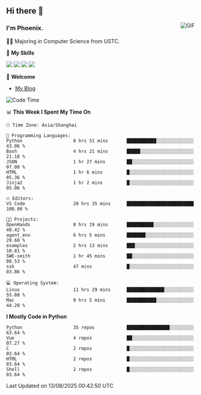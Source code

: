 ## Hi there 👋
<img align="right" alt="GIF" src="https://raw.githubusercontent.com/JoeyBling/JoeyBling/master/pic/pusheencode.gif" />

### I'm Phoenix.

👨‍🎓 Majoring in Computer Science from USTC.

🌟 **My Skills**

![](https://img.shields.io/badge/-Python-3e74a2?style=flat-square&logo=Python&logoColor=fff)
![](https://img.shields.io/badge/-C++-9f62a5?style=flat&logo=cplusplus&logoColor=white)
![](https://img.shields.io/badge/-Linux-185886?style=flat-square&logo=Linux&logoColor=fff)
![](https://img.shields.io/badge/-Rust-ff4136?style=flat-square&logo=Rust&logoColor=fff)

💬 **Welcome**

- [My Blog](https://ysy-phoenix.github.io/)

<!--START_SECTION:waka-->
![Code Time](http://img.shields.io/badge/Code%20Time-1%2C757%20hrs%2015%20mins-blue)

📊 **This Week I Spent My Time On** 

```text
🕑︎ Time Zone: Asia/Shanghai

💬 Programming Languages: 
Python                   8 hrs 51 mins       ███████████░░░░░░░░░░░░░░   43.06 % 
Bash                     4 hrs 21 mins       █████░░░░░░░░░░░░░░░░░░░░   21.18 % 
JSON                     1 hr 27 mins        ██░░░░░░░░░░░░░░░░░░░░░░░   07.08 % 
HTML                     1 hr 6 mins         █░░░░░░░░░░░░░░░░░░░░░░░░   05.36 % 
Jinja2                   1 hr 2 mins         █░░░░░░░░░░░░░░░░░░░░░░░░   05.06 % 

🔥 Editors: 
VS Code                  20 hrs 35 mins      █████████████████████████   100.00 % 

🐱‍💻 Projects: 
OpenHands                8 hrs 19 mins       ██████████░░░░░░░░░░░░░░░   40.42 % 
agent_env                6 hrs 5 mins        ███████░░░░░░░░░░░░░░░░░░   29.60 % 
examples                 2 hrs 13 mins       ███░░░░░░░░░░░░░░░░░░░░░░   10.81 % 
SWE-smith                1 hr 45 mins        ██░░░░░░░░░░░░░░░░░░░░░░░   08.53 % 
ssh                      47 mins             █░░░░░░░░░░░░░░░░░░░░░░░░   03.86 % 

💻 Operating System: 
Linux                    11 hrs 29 mins      ██████████████░░░░░░░░░░░   55.80 % 
Mac                      9 hrs 5 mins        ███████████░░░░░░░░░░░░░░   44.20 % 
```

**I Mostly Code in Python** 

```text
Python                   35 repos            ████████████████░░░░░░░░░   63.64 % 
Vue                      4 repos             ██░░░░░░░░░░░░░░░░░░░░░░░   07.27 % 
C                        2 repos             █░░░░░░░░░░░░░░░░░░░░░░░░   03.64 % 
HTML                     2 repos             █░░░░░░░░░░░░░░░░░░░░░░░░   03.64 % 
Shell                    2 repos             █░░░░░░░░░░░░░░░░░░░░░░░░   03.64 % 
```




 Last Updated on 13/08/2025 00:42:50 UTC
<!--END_SECTION:waka-->

<!--
**ysy-phoenix/ysy-phoenix** is a ✨ _special_ ✨ repository because its `README.md` (this file) appears on your GitHub profile.

Here are some ideas to get you started:

- 🔭 I’m currently working on ...
- 🌱 I’m currently learning ...
- 👯 I’m looking to collaborate on ...
- 🤔 I’m looking for help with ...
- 💬 Ask me about ...
- 📫 How to reach me: ...
- 😄 Pronouns: ...
- ⚡ Fun fact: ...
-->
